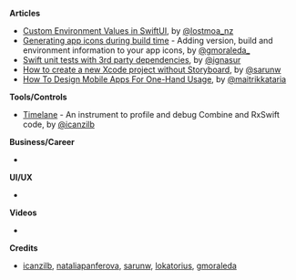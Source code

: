 
**Articles**

* [Custom Environment Values in SwiftUI](https://lostmoa.com/blog/CustomEnvironmentValuesInSwiftUI/), by [@lostmoa_nz](https://twitter.com/lostmoa_nz)
* [Generating app icons during build time](http://moraleda.info/blog/2020/02/25/xcode-generating-app-icons-during-build-time.html) - Adding version, build and environment information to your app icons, by [@gmoraleda_](https://twitter.com/gmoraleda_)
* [Swift unit tests with 3rd party dependencies](https://treatwell.engineering/swift-unit-tests-with-3rd-party-dependencies-61f206deca24), by [@ignasur](https://twitter.com/ignasur)
* [How to create a new Xcode project without Storyboard](https://sarunw.com/tips/how-to-create-new-xcode-project-without-storyboard/), by [@sarunw](https://twitter.com/sarunw)
* [How To Design Mobile Apps For One-Hand Usage](https://www.smashingmagazine.com/2020/02/design-mobile-apps-one-hand-usage/), by [@maitrikkataria](https://twitter.com/maitrikkataria)

**Tools/Controls**

* [Timelane](http://timelane.tools) - An instrument to profile and debug Combine and RxSwift code, by [@icanzilb](https://twitter.com/icanzilb)


**Business/Career**

* 

**UI/UX**

* 

**Videos**

* 

**Credits**

* [icanzilb](https://github.com/icanzilb), [nataliapanferova](https://github.com/nataliapanferova), [sarunw](https://github.com/sarunw), [lokatorius](https://github.com/lokatorius), [gmoraleda](https://github.com/gmoraleda)
